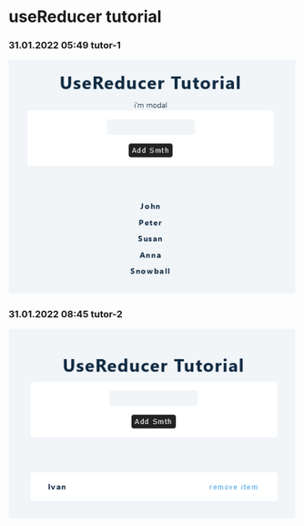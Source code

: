 # useReducer tutorial

### 31.01.2022 05:49 tutor-1

![Screenshot 2022-01-31 at 05-47-10 React App](../../assets/useReducer/Screenshot-1.png)

### 31.01.2022 08:45 tutor-2

![Screenshot 2022-01-31 at 08-43-22 React App](../../assets/useReducer/Screenshot-2.png)
